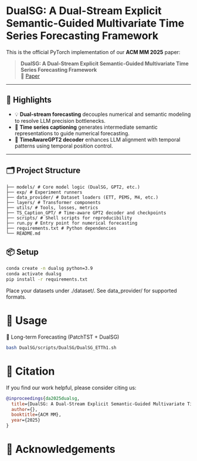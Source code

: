 # DualSG: A Dual-Stream Explicit Semantic-Guided Multivariate Time Series Forecasting Framework

This is the official PyTorch implementation of our **ACM MM 2025** paper:

> **DualSG: A Dual-Stream Explicit Semantic-Guided Multivariate Time Series Forecasting Framework**  
> 📄 [Paper](./TODO_LINK_TO_PAPER.pdf)

---

## 🚀 Highlights

- 💡 **Dual-stream forecasting** decouples numerical and semantic modeling to resolve LLM precision bottlenecks.
- 🔁 **Time series captioning** generates intermediate semantic representations to guide numerical forecasting.
- 🤖 **TimeAwareGPT2 decoder** enhances LLM alignment with temporal patterns using temporal position control.

---

## 🗂️ Project Structure
```
├── models/ # Core model logic (DualSG, GPT2, etc.)
├── exp/ # Experiment runners
├── data_provider/ # Dataset loaders (ETT, PEMS, M4, etc.)
├── layers/ # Transformer components
├── utils/ # Tools, losses, metrics
├── TS_Caption_GPT/ # Time-aware GPT2 decoder and checkpoints
├── scripts/ # Shell scripts for reproducibility
├── run.py # Entry point for numerical forecasting
├── requirements.txt # Python dependencies
└── README.md
```

## 📦 Setup

```bash
conda create -n dualsg python=3.9
conda activate dualsg
pip install -r requirements.txt
```
Place your datasets under ./dataset/. See data_provider/ for supported formats.

# 🧪 Usage
🔢 Long-term Forecasting (PatchTST + DualSG)
```bash
bash DualSG/scripts/DualSG/DualSG_ETTh1.sh
```



# 📎 Citation
If you find our work helpful, please consider citing us:

```bibtex
@inproceedings{da2025dualsg,
  title={DualSG: A Dual-Stream Explicit Semantic-Guided Multivariate Time Series Forecasting Framework},
  author={},
  booktitle={ACM MM},
  year={2025}
}
```
# 🙌 Acknowledgements

